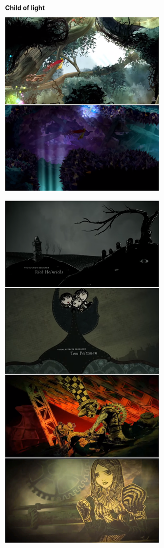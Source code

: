 ## Child of light
![CharacterDesign](https://github.com/ChloeTrappedRabbit/GrumpyC4t/blob/master/Moodboard/Captura1.PNG?raw=true
) <br>
![CharacterDesign](https://github.com/ChloeTrappedRabbit/GrumpyC4t/blob/master/Moodboard/Captura2.PNG?raw=true
) <br>
## 
![CharacterDesign](https://github.com/ChloeTrappedRabbit/GrumpyC4t/blob/master/Moodboard/Captura3.PNG?raw=true
) <br>
![CharacterDesign](https://github.com/ChloeTrappedRabbit/GrumpyC4t/blob/master/Moodboard/Captura4.PNG?raw=true
) <br>
![CharacterDesign](https://github.com/ChloeTrappedRabbit/GrumpyC4t/blob/master/Moodboard/Captura5.PNG?raw=true
) <br>
![CharacterDesign](https://github.com/ChloeTrappedRabbit/GrumpyC4t/blob/master/Moodboard/Captura6.PNG?raw=true
) <br>
